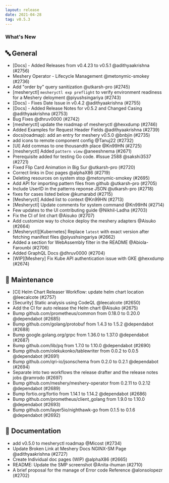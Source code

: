 ```yaml
---
layout: release
date: 2021-04-28
tag: v0.5.3
---
```


### What's New

## 🔤 General
- [Docs] - Added Releases from v0.4.23 to v0.5.1 @adithyaakrishna (#2756)
- Meshery Operator - Lifecycle Management @metonymic-smokey (#2736)
- Add "order by" query sanitization @utkarsh-pro (#2745)
- [mesheryctl] `mesheryctl exp preflight` to verify environment readiness for a Meshery deloyment @piyushsingariya (#2743)
- [Docs] - Fixes Date Issue in v0.4.2 @adithyaakrishna (#2755)
- [Docs] - Added Release Notes for v0.5.2 and Changed Casing @adithyaakrishna (#2753)
- Bug Fixes @dhruv0000 (#2742)
- [mesheryctl] update the roadmap of mesheryctl @hexxdump (#2746)
- Added Examples for Request Header Fields @adithyaakrishna (#2739)
- docs(roadmap): add an entry for meshery v0.5.0 @bnbjin (#2735)
- add icons to remote component config  @Tanuj22 (#2732)
- [UI] Add commas to one thousandth place @Kn99HN (#2725)
- [mesheryctl] Added `pattern view` @aneeshnema (#2671)
- Prerequisite added for testing Go code. #Issue 2588 @sakshi3537 (#2721)
- Fixed Flip Card Animation in Big Sur @utkarsh-pro (#2720)
- Correct links in Doc pages @alphaX86 (#2719)
- Deleting resources on system stop @metonymic-smokey (#2695)
- Add API for importing pattern files from github @utkarsh-pro (#2705)
- Include UserID in the patterns reponse JSON @utkarsh-pro (#2718)
- fixes for cases listed below @kumarabd (#2715)
- [Mesheryctl] Added list to context @Kn99HN (#2713)
- [Mesheryctl] Update comments for system command @Kn99HN (#2714)
- Few updates to the UI contributing guide @Nikhil-Ladha (#2703)
- Fix the CI of lint chart @Aisuko (#2707)
- Add customize way to choice deploy the meshery adapters @Aisuko (#2664)
- [Mesheryctl][Kubernetes] Replace `latest` with exact version after fetching manifest files @piyushsingariya (#2662)
- Added a section for WebAssembly filter in the README @Abiola-Farounbi (#2706)
- Added GraphQL Docs @dhruv0000 (#2704)
- [WIP][Meshery] Fix Kube API authentication issue with GKE @hexxdump (#2674)

## 🧰 Maintenance

- [CI] Helm Chart Releaser Workflow: update helm chart location @leecalcote (#2757)
- [Security] Static analysis using CodeQL @leecalcote (#2650)
- Add the CI for auto release the Helm chart @Aisuko (#2675)
- Bump github.com/prometheus/common from 0.18.0 to 0.20.0 @dependabot (#2685)
- Bump github.com/golang/protobuf from 1.4.3 to 1.5.2 @dependabot (#2688)
- Bump google.golang.org/grpc from 1.36.0 to 1.37.0 @dependabot (#2687)
- Bump github.com/lib/pq from 1.7.0 to 1.10.0 @dependabot (#2690)
- Bump github.com/olekukonko/tablewriter from 0.0.2 to 0.0.5 @dependabot (#2691)
- Bump github.com/qri-io/jsonschema from 0.2.0 to 0.2.1 @dependabot (#2694)
- Separate into two workflows the release drafter and the release notes jobs @ramrodo (#2697)
- Bump github.com/meshery/meshery-operator from 0.2.11 to 0.2.12 @dependabot (#2689)
- Bump fortio.org/fortio from 1.14.1 to 1.14.2 @dependabot (#2686)
- Bump github.com/prometheus/client_golang from 1.9.0 to 1.10.0 @dependabot (#2693)
- Bump github.com/layer5io/nighthawk-go from 0.1.5 to 0.1.6 @dependabot (#2692)

## 📖 Documentation

- add v0.5.0 to mesheryctl roadmap @Micost (#2734)
- Update Broken Link at Meshery Docs NGINX-SM Page @adithyaakrishna (#2727)
- Create Individual doc pages (WIP) @alphaX86 (#2665)
- README: Update the SMP screenshot @Anita-ihuman (#2710)
- A brief proposal for the manage of Error code Reference @alonsolopezr (#2702)
